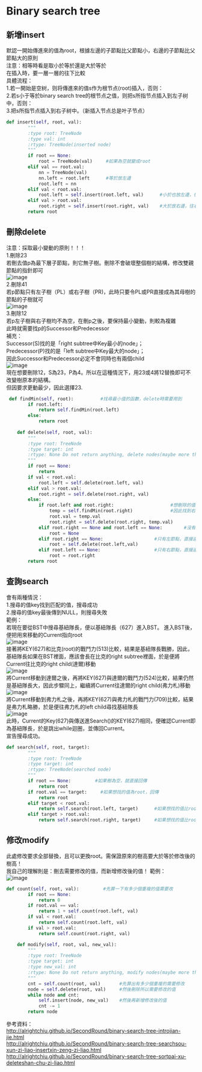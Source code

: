 # Binary search tree       
## 新增insert           
默認一開始傳進來的值為root，根據左邊的子節點比父節點小，右邊的子節點比父節點大的原則         
注意：相等時看是取小於等於還是大於等於                
在插入時，要一層一層的往下比較          
具體流程：          
1.若一開始是空树，则将傳進來的值s作为根节点(root)插入，否则：           
2.若s小于等於binary search tree的根节点之值，则把s所指节点插入到左子树中，否则：           
3.把s所指节点插入到右子树中。（新插入节点总是叶子节点）         
```Python           
def insert(self, root, val):
        """
        :type root: TreeNode
        :type val: int
        :rtype: TreeNode(inserted node)
        """
        if root == None:
            root = TreeNode(val)     #如果為空就變成root
        elif val == root.val:
            nn = TreeNode(val)
            nn.left = root.left      #等於放左邊
            root.left = nn
        elif val < root.val:
            root.left = self.insert(root.left, val)      #小於也放左邊，往左走
        elif val > root.val:
            root.right = self.insert(root.right, val)    #大於放右邊，往右走
        return root
```

## 刪除delete        
注意：採取最小變動的原則！！！                  
1.刪除23                     
若刪去值p為最下層子節點，則它無子樹。刪除不會破壞整個樹的結構，修改雙親節點的指針即可                 
![image](https://github.com/wangshuti/DSA/blob/master/image/d1.JPG)                 
2.刪除41                  
若p節點只有左子樹（PL）或右子樹（PR)，此時只要令PL或PR直接成為其母樹的節點的子樹就可           
![image](https://github.com/wangshuti/DSA/blob/master/image/d2.JPG)                         
3.刪除12         
若p左子樹與右子樹均不為空，在刪p之後，要保持最小變動，則較為複雜               
此時就需要找p的Successor和Predecessor            
補充：               
Successor(S)找的是「right subtree中Key最小的node」；            
Predecessor(P)找的是「left subtree中Key最大的node」；                
因此Successor和Predecessor必定不會同時也有兩個child                                 
![image](https://github.com/wangshuti/DSA/blob/master/image/d3.JPG)         
現在想要刪除12，S為23，P為4。所以在這種情況下，用23或4將12替換即可不改變樹原本的結構。        
但因要求更動最少，因此選擇23.         
```Python
 def findMin(self, root):          #找尋最小值的函數，delete時需要用到
        if root.left:
            return self.findMin(root.left)
        else:
            return root
            
    def delete(self, root, val):
        """
        :type root: TreeNode
        :type target: int
        :rtype: None Do not return anything, delete nodes(maybe more than more) instead.(cannot search())
        """
        if root == None:
            return
        if val < root.val:
            root.left = self.delete(root.left, val)
        elif val > root.val:
            root.right = self.delete(root.right, val)
        else:
            if root.left and root.right:                     #想刪除的值有兩個子節點，及左右都有
                temp = self.findMin(root.right)              #因此找到右子樹中最小的值，與想要刪除的值進行替換
                root.val = temp.val
                root.right = self.delete(root.right, temp.val)
            elif root.right == None and root.left == None:        #沒有子節點，直接刪除
                root = None
            elif root.right == None:                   #只有左節點，直接連parent
                root = self.delete(root.left,val)
            elif root.left == None:                    #只有右節點，直接連parent
                root = root.right
        return root
``` 

## 查詢search                          
會有兩種情況：                  
1.搜尋的值key找到匹配的值，搜尋成功                        
2.搜尋的值key最後傳到NULL，則搜尋失敗                 
範例：                   
若現在要從BST中搜尋基紐隊長，便以基紐隊長（627）進入BST。 進入BST後，便把用來移動的Current指向root           
![image](https://github.com/wangshuti/DSA/blob/master/image/s1.png)            
接著將KEY(627)和比克(root)的戰鬥力(513)比較，結果是基紐隊長戰勝，因此，基紐隊長如果在BST裡面，應該會長在比克的right subtree裡面，於是便將Current往比克的right child(達爾)移動              
![image](https://github.com/wangshuti/DSA/blob/master/image/s2.png)       
將Current移動到達爾之後，再將KEY(627)與達爾的戰鬥力(524)比較，結果仍然是基紐隊長大，因此步驟同上，繼續將Current往達爾的right child(弗力札)移動    
![image](https://github.com/wangshuti/DSA/blob/master/image/s3.png)            
將Current移動到弗力札之後，再將KEY(627)與弗力札的戰鬥力(709)比較，結果是弗力札略勝，於是便往弗力札的left child尋找基紐隊長         
![image](https://github.com/wangshuti/DSA/blob/master/image/s4.png)                  
此時，Current的Key(627)與傳送進Search()的KEY(627)相同，便確認Current即為基紐隊長，於是跳出while迴圈，並傳回Current。        
宣告搜尋成功。        
``` Python
def search(self, root, target):
        """
        :type root: TreeNode
        :type target: int
        :rtype: TreeNode(searched node)
        """
        if root == None:         #如果樹為空，就直接回傳
            return root
        if root.val == target:     #如果想找的值為root，回傳
            return root
        elif target < root.val:     
            return self.search(root.left, target)      #如果想找的值比root小，則往左走
        elif target > root.val:
            return self.search(root.right, target)     #如果想找的值比root大，則往右走
```

## 修改modify      
此處修改要求全部替換，且可以更換root。需保證原來的樹高要大於等於修改後的樹高！        
我自己的理解則是：刪去需要修改的值，而新增修改後的值！ 
範例：          
![image](https://github.com/wangshuti/DSA/blob/master/image/modify.jpg)        
```Python
def count(self, root, val):         #先算一下有多少個重複的值需要改
        if root == None:
            return 0
        if root.val == val:
            return 1 + self.count(root.left, val)
        if val < root.val:
            return self.count(root.left, val)
        if val > root.val:
            return self.count(root.right, val)

    def modify(self, root, val, new_val):
        """
        :type root: TreeNode
        :type target: int
        :type new_val: int
        :rtype: None Do not return anything, modify nodes(maybe more than more) in-place instead.(cannot search())
        """
        cnt = self.count(root, val)       #先算出有多少個重複的需要修改
        node = self.delete(root, val)     #然後刪除所以需要修改的值
        while node and cnt:
            self.insert(node, new_val)    #然後再新增修改後的值
            cnt -= 1
        return node
``` 
 
參考資料：          
http://alrightchiu.github.io/SecondRound/binary-search-tree-introjian-jie.html              
http://alrightchiu.github.io/SecondRound/binary-search-tree-searchsou-xun-zi-liao-insertxin-zeng-zi-liao.html         
http://alrightchiu.github.io/SecondRound/binary-search-tree-sortpai-xu-deleteshan-chu-zi-liao.html 
